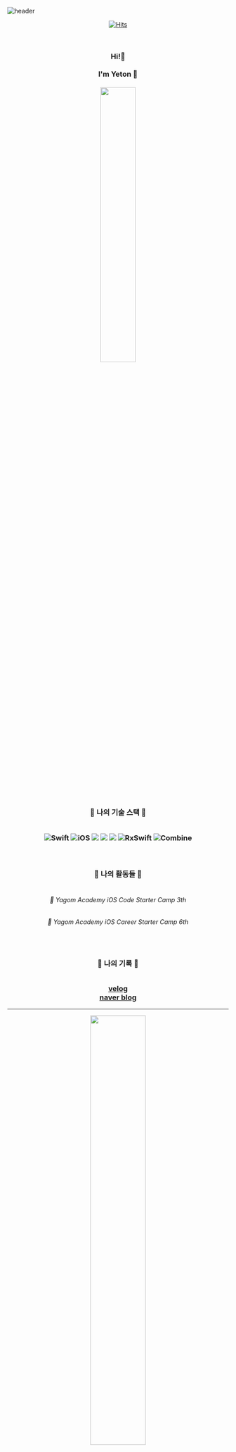 ![header](https://capsule-render.vercel.app/api?type=waving&color=facc9e&height=300&section=header&text=Yeton%20&fontSize=90)

<div align="center">


[![Hits](https://hits.seeyoufarm.com/api/count/incr/badge.svg?url=https://github.com/yeeton37)](https://hits.seeyoufarm.com)                    



<br/> 


<h3 align="center"> Hi!👐 
<br>
<br> I'm Yeton 🐣<br/> 
<br>
<img src = "https://user-images.githubusercontent.com/98514397/212918487-9bcc5b17-15d5-45dc-a531-7997b950e644.JPG" width = "40%" height = "40%">
</h3>

<br/> 

<br>

<h3 align="center"> 🐣 나의 기술 스택 🐣
<br>
<br>

![Swift](https://img.shields.io/badge/Swift-FA7343?style=flat-square&logo=Swift&logoColor=white) 
![iOS](https://img.shields.io/badge/iOS-222222?style=flat-square&logo=Apple&logoColor=white) 
<img src="https://img.shields.io/badge/XCode-147EFB?style=flat-square&logo=xcode&logoColor=white"/>
<img src="https://img.shields.io/badge/GitHub-181717?style=flat-square&logo=github&logoColor=white"/> 
<img src="https://img.shields.io/badge/Git-F05032?style=flat-square&logo=Git&logoColor=white"/>
![RxSwift](https://img.shields.io/badge/RxSwift-1517170?style=flat-square&logo=RxSwift&logoColor=white) 
![Combine](https://img.shields.io/badge/Combine-147200?style=flat-square&logo=Combine&logoColor=white) 

<br/>

<h3 align="center"> 🐣 나의 활동들 🐣
<br>
<br>

###### 🐻 Yagom Academy iOS Code Starter Camp 3th  
###### 🐻 Yagom Academy iOS Career Starter Camp 6th

  <br>
 
 <h3 align="center"> 🐣 나의 기록 🐣
<br>
<br>

[velog](https://velog.io/@yeton37)
   <br>
[naver blog](https://m.blog.naver.com/kikiluv37)
 
</div>
 
---

<div align="center">
<img align="center" width="50%" src="https://github-readme-status.vercel.app/api?username=yeeton37&show_icons=true&theme=gruvbox"/>

</div>

